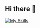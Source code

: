 ## Hi there 👋
[![My Skills](https://skillicons.dev/icons?i=ts,js,html,css,php,postgres,mysql,nodejs,nextjs,vite,postman,angular,npm,firebase,figma)](https://skillicons.dev)
<!--
**jcolmenarezgil/jcolmenarezgil** is a ✨ _special_ ✨ repository because its `README.md` (this file) appears on your GitHub profile.

Here are some ideas to get you started:

- 🔭 I’m currently working on ...
- 🌱 I’m currently learning ...
- 👯 I’m looking to collaborate on ...
- 🤔 I’m looking for help with ...
- 💬 Ask me about ...
- 📫 How to reach me: ...
- 😄 Pronouns: ...
- ⚡ Fun fact: ...
-->
